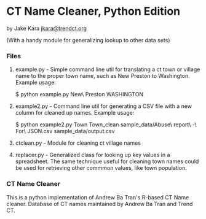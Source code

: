 # CT Name Cleaner, Python Edition
by Jake Kara
jkara@trendct.org

(With a handy module for generalizing lookup to other data sets)

### Files

1. example.py - Simple command line util for translating a ct town or village name to the proper town name, such as New Preston to Washington. Example usage:

     $ python example.py New\ Preston
     WASHINGTON

2. example2.py - Command line util for generating a CSV file with a new column for cleaned up names. Example usage:

     $ python example2.py Town Town_clean sample_data/Abuse\ report\ -\ For\ JSON.csv sample_data/output.csv

3. ctclean.py - Module for cleaning ct village names

4. replacer.py - Generalized class for looking up key values in a spreadsheet. The same technique useful for cleaning town names could be used for retrieving other commmon values, like town population.

### CT Name Cleaner
This is a python implementation of Andrew Ba Tran's R-based CT Name cleaner. Database of CT names maintained by Andrew Ba Tran and Trend CT.